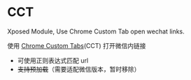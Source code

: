 # CCT
Xposed Module, Use Chrome Custom Tab open wechat links.

使用 [Chrome Custom Tabs](https://developer.chrome.com/multidevice/android/customtabs)(CCT) 打开微信内链接

- 可使用正则表达式匹配 url
- ~~支持预加载~~（需要适配微信版本，暂时移除）

